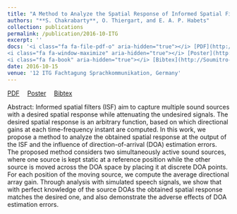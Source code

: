 ```yaml
---
title: "A Method to Analyze the Spatial Response of Informed Spatial Filters"
authors: "**S. Chakrabarty**, O. Thiergart, and E. A. P. Habets"
collection: publications
permalink: /publication/2016-10-ITG
excerpt: ''
docs: '<i class="fa fa-file-pdf-o" aria-hidden="true"></i> [PDF](http://Soumitro-Chakrabarty.github.io/files/16_ITG_paper.pdf)&emsp;
<i class="fa fa-window-maximize" aria-hidden="true"></i> [Poster](http://Soumitro-Chakrabarty.github.io/files/16_ITG_poster.pdf)&emsp;
<i class="fa fa-book" aria-hidden="true"></i> [Bibtex](http://Soumitro-Chakrabarty.github.io/files/16_ITG_bib.tex)'
date: 2016-10-15
venue: '12 ITG Fachtagung Sprachkommunikation, Germany'
---
```


<i class="fa fa-file-pdf-o" aria-hidden="true"></i> [PDF](http://Soumitro-Chakrabarty.github.io/files/16_ITG_paper.pdf)&emsp;
<i class="fa fa-window-maximize" aria-hidden="true"></i> [Poster](http://Soumitro-Chakrabarty.github.io/files/16_ITG_poster.pdf)&emsp;
<i class="fa fa-book" aria-hidden="true"></i> [Bibtex](http://Soumitro-Chakrabarty.github.io/files/16_ITG_bib.tex)

Abstract: Informed spatial filters (ISF) aim to capture multiple sound
sources with a desired spatial response while attenuating
the undesired signals. The desired spatial response is an
arbitrary function, based on which directional gains at each
time-frequency instant are computed. In this work, we propose
a method to analyze the obtained spatial response at
the output of the ISF and the influence of direction-of-arrival
(DOA) estimation errors. The proposed method
considers two simultaneously active sound sources, where
one source is kept static at a reference position while the
other source is moved across the DOA space by placing
it at discrete DOA points. For each position of the moving
source, we compute the average directional array gain.
Through analysis with simulated speech signals, we show
that with perfect knowledge of the source DOAs the obtained
spatial response matches the desired one, and also
demonstrate the adverse effects of DOA estimation errors.

